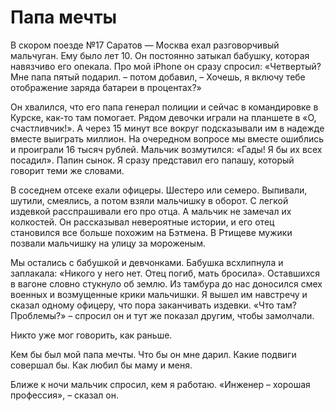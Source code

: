 # Папа мечты

В скором поезде №17 Саратов — Москва ехал разговорчивый мальчуган. Ему было лет 10. Он постоянно  затыкал бабушку, которая навязчиво его опекала. Про мой iPhone он сразу спросил: «Четвертый? Мне папа пятый подарил. – потом добавил, – Хочешь, я включу тебе отображение заряда батареи в процентах?»

Он хвалился, что его папа генерал полиции и сейчас в командировке в Курске, как-то там помогает. Рядом девочки играли на планшете в «О, счастливчик!». А через 15 минут все вокруг подсказывали им в надежде вместе выиграть миллион. На очередном вопросе мы вместе ошиблись и проиграли 16 тысяч рублей. Мальчик возмутился: «Гады! Я бы их всех посадил». Папин сынок. Я сразу представил его папашу, который говорит теми же словами.

В соседнем отсеке ехали офицеры. Шестеро или семеро. Выпивали, шутили, смеялись, а потом взяли мальчишку в оборот. С легкой издевкой расспрашивали его про отца. А мальчик не замечал их колкостей. Он рассказывал невероятные истории, и его отец становился все больше похожим на Бэтмена. В Ртищеве мужики позвали мальчишку на улицу за мороженым.

Мы остались с бабушкой и девчонками. Бабушка всхлипнула и заплакала: «Никого у него нет. Отец погиб, мать бросила». Оставшихся в вагоне словно стукнуло об землю. Из тамбура до нас доносился смех военных и возмущенные крики мальчишки. Я вышел им навстречу и сказал одному офицеру, что пора заканчивать издевки. «Что там? Проблемы?» – спросил он и тут же показал другим, чтобы замолчали.

Никто уже мог говорить, как раньше.

Кем бы был мой папа мечты. Что бы он мне дарил. Какие подвиги совершал бы. Как любил бы маму и меня.

Ближе к ночи мальчик спросил, кем я работаю. «Инженер – хорошая профессия», – сказал он.

